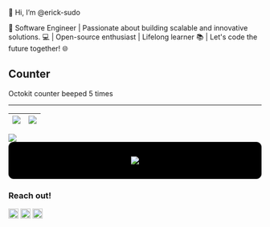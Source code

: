 👋 Hi, I’m @erick-sudo  

🚀 Software Engineer | Passionate about building scalable and innovative solutions. 💻 | Open-source enthusiast | Lifelong learner 📚 | Let's code the future together! 🌐

## Counter
Octokit counter beeped <!-- boop-counter -->5<!-- boop-counter --> times


****
<img src="https://github-readme-stats.vercel.app/api?username=erick-sudo&show_icons=true&count_private=true"/>|<img src="https://github-readme-streak-stats.herokuapp.com/?user=erick-sudo"/>|
|---|---|


<a href="https://readme-stats-cfgj2cxdy.vercel.app/api?username=erick-sudo&count_private=true&show_icons=true"></a>

<img src="https://github-readme-stats.vercel.app/api/top-langs?username=erick-sudo"/>

<div style="border: solid 1px; padding: 1em 2em; border-radius: 10px; background-color: black;" align="center">
  <p align="center">
    <a href="https://skillicons.dev">
      <img src="https://skillicons.dev/icons?i=c,cpp,java,kotlin,python,ruby,js,html,css" />
    </a>
  </p>
</div>

### Reach out!

<div>
  <a href="https://github.com/erick-sudo"><img src="https://skillicons.dev/icons?i=github" width="20" /></a>
  <a href="https://www.linkedin.com/in/erick-ochiengobuya-1297a4193"><img src="https://skillicons.dev/icons?i=linkedin" width="20" /></a>
  <a href="https://twitter.com/Erricks1"><img src="https://skillicons.dev/icons?i=twitter" width="20" /></a>
</div>

